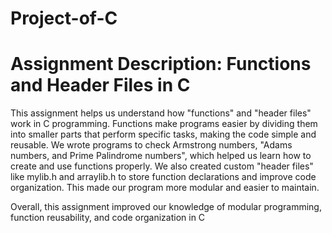 # Project-of-C

# Assignment Description: Functions and Header Files in C

This assignment helps us understand how "functions" and "header files" work in C programming. 
Functions make programs easier by dividing them into smaller parts that perform specific tasks, making the code simple and reusable.
We wrote programs to check Armstrong numbers, "Adams numbers, and Prime Palindrome numbers", which helped us learn how to create and use functions properly.
We also created custom "header files" like mylib.h and arraylib.h to store function declarations and improve code organization. This made our program more modular and easier to maintain.

Overall, this assignment improved our knowledge of modular programming, function reusability, and code organization in C
